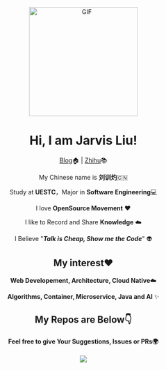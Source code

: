 <div align="center">
<img align="center" alt="GIF" height="250px" src="https://media.giphy.com/media/du3J3cXyzhj75IOgvA/giphy.gif" />

# Hi, I am Jarvis Liu!

[Blog](https://www.liuxunzhuo.com)🏠  | [Zhihu](https://zhihu.com/people/liuxunzhuo)📚

My Chinese name is **刘训灼**🇨🇳

Study at **UESTC**，Major in **Software Engineering**💻

I love **OpenSource Movement** ❤️

I like to Record and Share **Knowledge** ☁️

I Believe "***Talk is Cheap, Show me the Code***" 👽

## My interest❤️ 

**Web Developement, Architecture, Cloud Native**☁️

**Algorithms, Container, Microservice, Java and AI** ✨

## My Repos are Below👇 

#### Feel free to give Your Suggestions, Issues or PRs🌍

<img  src="https://github-readme-stats.vercel.app/api?username=Xunzhuo&show_icons=true&theme=tokyonight&icon_color=6392DF&hide=prs">

</div>


